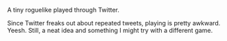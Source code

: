A tiny roguelike played through Twitter.

Since Twitter freaks out about repeated tweets, playing is pretty awkward. Yeesh. Still, a neat idea and something I might try with a different game.
